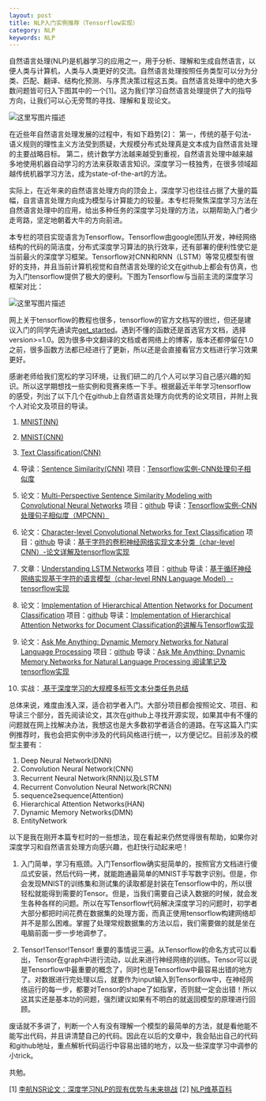 ```yaml
---
layout: post
title: NLP入门实例推荐（Tensorflow实现）
category: NLP
keywords: NLP
---
```

自然语言处理(NLP)是机器学习的应用之一，用于分析、理解和生成自然语言，以便人类与计算机，人类与人类更好的交流。自然语言处理按照任务类型可以分为分类、匹配、翻译、结构化预测、与序贯决策过程这五类。自然语言处理中的绝大多数问题皆可归入下图其中的一个[1]。这为我们学习自然语言处理提供了大的指导方向，让我们可以心无旁骛的寻找、理解和复现论文。

![这里写图片描述](http://img.blog.csdn.net/20171105155659740)

在近些年自然语言处理发展的过程中，有如下趋势[2]：
第一，传统的基于句法-语义规则的理性主义方法受到质疑，大规模分布式处理真是文本成为自然语言处理的主要战略目标。
第二，统计数学方法越来越受到重视，自然语言处理中越来越多地使用机器自动学习的方法来获取语言知识。深度学习一枝独秀，在很多领域超越传统机器学习方法，成为state-of-the-art的方法。

实际上，在近年来的自然语言处理方向的顶会上，深度学习也往往占据了大量的篇幅，自言语言处理方向成为模型与计算能力的较量。本专栏将聚焦深度学习方法在自然语言处理中的应用，给出多种任务的深度学习处理的方法，以期帮助入门者少走弯路，坚定地朝着大牛的方向前进。

本专栏的项目实现语言为Tensorflow。Tensorflow由google团队开发，神经网络结构的代码的简洁度，分布式深度学习算法的执行效率，还有部署的便利性使它是当前最火的深度学习框架。Tensorflow对CNN和RNN（LSTM）等常见模型有很好的支持，并且当前计算机视觉和自然语言处理的论文在github上都会有仿真，也为入门tensorflow提供了极大的便利。下图为Tensorflow与当前主流的深度学习框架对比：

![这里写图片描述](http://img.blog.csdn.net/20171020160303468)

网上关于tensorflow的教程也很多，tensorflow的官方文档写的很烂，但还是建议入门的同学先通读完[get_started](https://www.tensorflow.org/get_started/get_started)。遇到不懂的函数还是首选官方文档，选择version>=1.0。因为很多中文翻译的文档或者网络上的博客，版本还都停留在1.0之前，很多函数方法都已经进行了更新，所以还是会直接看官方文档进行学习效果更好。

感谢老师给我们宽松的学习环境，让我们研二的几个人可以学习自己感兴趣的知识。所以这学期想找一些实例和竞赛来练一下手。根据最近半年学习tensorflow的感受，列出了以下几个在github上自然语言处理方向优秀的论文项目，并附上我个人对论文及项目的导读。

 1. [MNIST(NN)](https://www.tensorflow.org/get_started/mnist/beginners)

 2. [MNIST(CNN)](https://www.tensorflow.org/get_started/mnist/pros)

 3. [Text Classification(CNN)](https://github.com/dennybritz/cnn-text-classification-tf)
 
 4. 导读：[Sentence Similarity(CNN)](http://blog.csdn.net/irving_zhang/article/details/69440789)
项目：[Tensorflow实例-CNN处理句子相似度](https://github.com/Irvinglove/TF_Sentence_Similarity_CNN)

 5.  论文：[Multi-Perspective Sentence Similarity Modeling with Convolutional Neural Networks](https://pdfs.semanticscholar.org/0f69/24633c56832b91836b69aedfd024681e427c.pdf)
 项目：[github](https://github.com/Irvinglove/MP-CNN-Tensorflow-sentence-similarity)
导读：[Tensorflow实例-CNN处理句子相似度（MPCNN）](http://blog.csdn.net/irving_zhang/article/details/70036708)

 6.  论文：[Character-level Convolutional Networks for Text Classification](https://arxiv.org/abs/1509.01626)
 项目：[github](https://github.com/Irvinglove/char-CNN-text-classification-tensorflow)
 导读：[基于字符的卷积神经网络实现文本分类（char-level CNN）-论文详解及tensorflow实现](http://blog.csdn.net/irving_zhang/article/details/75634108)

 7. 文章：[Understanding LSTM Networks](http://colah.github.io/posts/2015-08-Understanding-LSTMs/)
项目：[github](https://github.com/sherjilozair/char-rnn-tensorflow)
导读：[基于循环神经网络实现基于字符的语言模型（char-level RNN Language Model）-tensorflow实现](http://blog.csdn.net/irving_zhang/article/details/76038710)

 8.  论文：[Implementation of Hierarchical Attention Networks for Document Classification](https://www.cs.cmu.edu/~diyiy/docs/naacl16.pdf)
 项目：[github](https://github.com/Irvinglove/HAN-text-classification)
 导读：[Implementation of Hierarchical Attention Networks for Document Classification的讲解与Tensorflow实现](http://blog.csdn.net/irving_zhang/article/details/77868620)
 9. 论文：[Ask Me Anything: Dynamic Memory Networks for Natural Language Processing](https://arxiv.org/pdf/1506.07285.pdf)
 项目：[github](https://github.com/barronalex/Dynamic-Memory-Networks-in-TensorFlow)
 导读：[Ask Me Anything: Dynamic Memory Networks for Natural Language Processing 阅读笔记及tensorflow实现](http://blog.csdn.net/irving_zhang/article/details/78113251)
 
 10.  实战：[ 基于深度学习的大规模多标签文本分类任务总结](http://blog.csdn.net/irving_zhang/article/details/78273486)

总体来说，难度由浅入深，适合初学者入门。大部分项目都会按照论文、项目、和导读三个部分，首先阅读论文，其次在github上寻找开源实现，如果其中有不懂的问题就在网上找解决办法，我想这也是大多数初学者适合的道路。在写这篇入门实例推荐时，我也会把实例中涉及的代码风格进行统一，以方便记忆。目前涉及的模型主要有：

1. Deep Neural Network(DNN)
2.  Convolution Neural Network(CNN)
3. Recurrent Neural Network(RNN)以及LSTM
4. Recurrent Convolution  Neural Network(RCNN)
5. sequence2sequence(Attention)
6. Hierarchical Attention Networks(HAN)
7. Dynamic Memory Networks(DMN)
8. EntityNetwork

以下是我在刚开本篇专栏时的一些想法，现在看起来仍然觉得很有帮助，如果你对深度学习和自然语言处理方向感兴趣，也赶快行动起来吧！

 1. 入门简单，学习有瓶颈。入门Tensorflow确实挺简单的，按照官方文档进行傻瓜式安装，然后代码一拷，就能跑通最简单的MNIST手写数字识别。但是，你会发现MNIST的训练集和测试集的读取都是封装在Tensorflow中的，所以很轻松就能得到需要的Tensor。但是，当我们需要自己读入数据的时候，就会发生各种各样的问题。所以在写Tensorflow代码解决深度学习的问题时，初学者大部分都把时间花费在数据集的处理方面，而真正使用tensorflow构建网络却并不是那么困难。掌握了处理常规数据集的方法以后，我们需要做的就是坐在电脑前面一步一步地调参了。
 
 2. Tensor!Tensor!Tensor! 重要的事情说三遍。从Tensorflow的命名方式可以看出，Tensor在graph中进行流动，以此来进行神经网络的训练。Tensor可以说是Tensorflow中最重要的概念了，同时也是Tensorflow中最容易出错的地方了。对数据进行完处理以后，就要作为input输入到Tensorflow中，在神经网络运行的每一步，都要对Tensor的shape了如指掌，否则就一定会出错！所以这其实还是基本功的问题，强烈建议如果有不明白的就返回模型的原理进行回顾。

废话就不多讲了，判断一个人有没有理解一个模型的最简单的方法，就是看他能不能写出代码，并且讲清楚自己的代码。因此在以后的文章中，我会贴出自己的代码和github地址，重点解析代码运行中容易出错的地方，以及一些深度学习中调参的小trick。

共勉。

[1] [李航NSR论文：深度学习NLP的现有优势与未来挑战](https://www.jiqizhixin.com/articles/2017-10-04-5)
[2] [NLP维基百科](https://zh.wikipedia.org/wiki/%E8%87%AA%E7%84%B6%E8%AF%AD%E8%A8%80%E5%A4%84%E7%90%86)